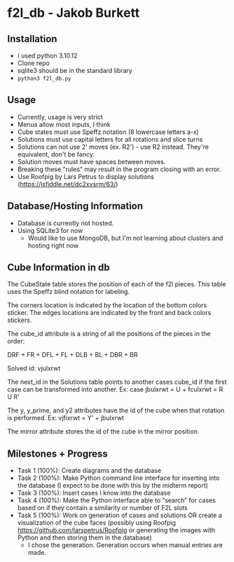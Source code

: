 # f2l_db - Jakob Burkett

## Installation
- I used python 3.10.12
- Clone repo
- sqlite3 should be in the standard library
- ```python3 f2l_db.py```

## Usage
- Currently, usage is very strict
- Menus allow most inputs, I think
- Cube states must use Speffz notation (8 lowercase letters a-x)
- Solutions must use capital letters for all rotations and slice turns
- Solutions can not use 2' moves (ex. R2') - use R2 instead. They're equivalent, don't be fancy.
- Solution moves must have spaces between moves.
- Breaking these "rules" may result in the program closing with an error.
- Use Roofpig by Lars Petrus to display solutions (https://jsfiddle.net/dc2xvsrm/63/)

## Database/Hosting Information
- Database is currently not hosted.
- Using SQLite3 for now
    - Would like to use MongoDB, but I'm not learning about clusters and hosting right now
## Cube Information in db

The CubeState table stores the position of each of the f2l pieces. This table uses the Speffz blind notation for labeling.

The corners location is indicated by the location of the bottom colors sticker. The edges locations are indicated by the front and back colors stickers.

The cube_id attribute is a string of all the positions of the pieces in the order:

DRF + FR + DFL + FL + DLB + BL + DBR + BR

Solved id: vjulxrwt

The next_id in the Solutions table points to another cases cube_id if the first
case can be transformed into another. Ex: case jbulxrwt = U + fculxrwt = R U R'

The y, y_prime, and y2 attributes have the id of the cube when that rotation is performed. Ex: vjfixrwt = Y' + jbulxrwt

The mirror attribute stores the id of the cube in the mirror position

## Milestones + Progress
 - Task 1 (100%): Create diagrams and the database
 - Task 2 (100%): Make Python command line interface for inserting into the database (I expect to be done with this by the midterm report)
 - Task 3 (100%): Insert cases I know into the database
 - Task 4 (100%): Make the Python interface able to “search” for cases based on if they contain a similarity or number of F2L slots
 - Task 5 (100%): Work on generation of cases and solutions OR create a visualization of the cube faces (possibly using Roofpig https://github.com/larspetrus/Roofpig or generating the images with Python and then storing them in the database)
   - I chose the generation. Generation occurs when manual entries are made.
